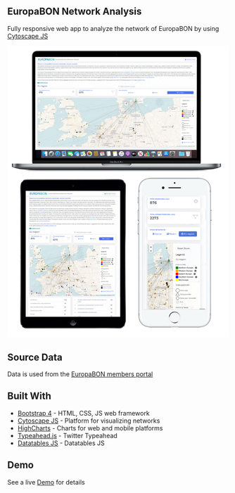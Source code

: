 ## EuropaBON Network Analysis

Fully responsive web app to analyze the network of EuropaBON by using [Cytoscape JS](https://js.cytoscape.org/)

![screens](./screens/screens.png)

## Source Data

Data is used from the [EuropaBON members portal](https://europabon.org/members)



## Built With

* [Bootstrap 4](http://getbootstrap.com) - HTML, CSS, JS web framework
* [Cytoscape JS](https://js.cytoscape.org) - Platform for visualizing networks
* [HighCharts](https://www.highcharts.com) - Charts for web and mobile platforms
* [Typeahead.js](https://twitter.github.io/typeahead.js) - Twitter Typeahead
* [Datatables JS](https://datatables.net) - Datatables JS


## Demo

See a live [Demo](https://europabon.org/network-analysis/src/index.html) for details

